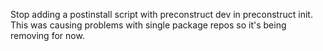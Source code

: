 Stop adding a postinstall script with preconstruct dev in preconstruct init. This was causing problems with single package repos so it's being removing for now.
